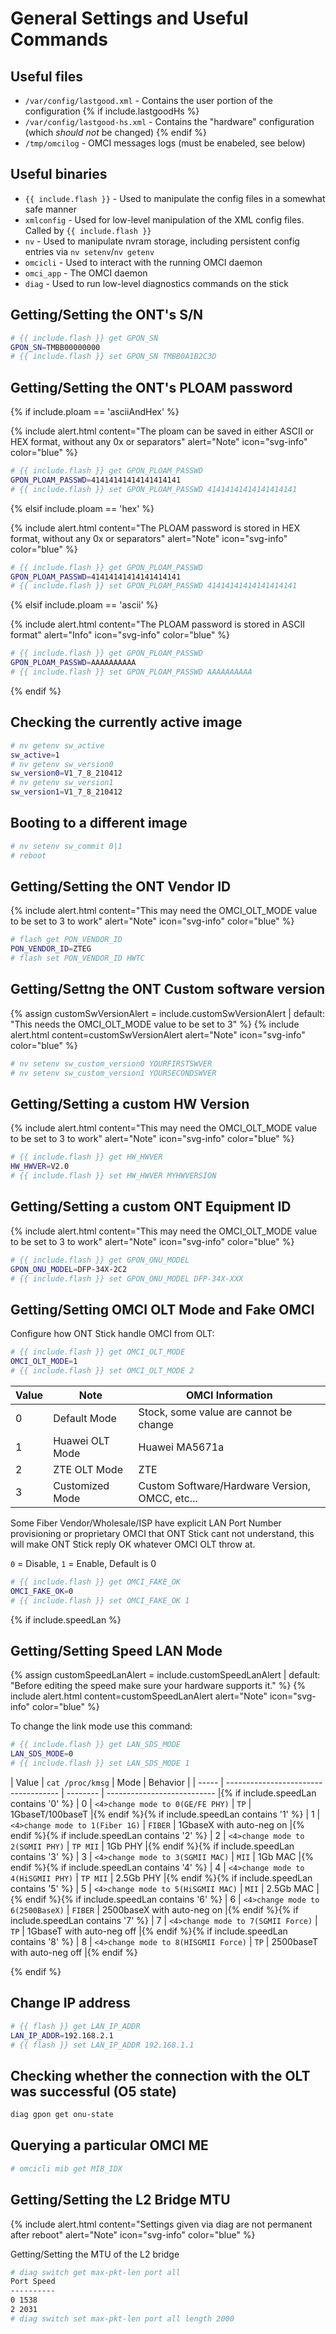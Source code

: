# General Settings and Useful Commands

## Useful files
- `/var/config/lastgood.xml` - Contains the user portion of the configuration
{% if include.lastgoodHs %}
- `/var/config/lastgood-hs.xml` - Contains the "hardware" configuration (which _should not_ be changed)
{% endif %}
- `/tmp/omcilog` - OMCI messages logs (must be enabeled, see below)

## Useful binaries
- `{{ include.flash }}` - Used to manipulate the config files in a somewhat safe manner
- `xmlconfig` - Used for low-level manipulation of the XML config files. Called by `{{ include.flash }}`
- `nv` - Used to manipulate nvram storage, including persistent config entries via `nv setenv`/`nv getenv`
- `omcicli` - Used to interact with the running OMCI daemon
- `omci_app` - The OMCI daemon
- `diag` - Used to run low-level diagnostics commands on the stick


## Getting/Setting the ONT's S/N
```sh
# {{ include.flash }} get GPON_SN
GPON_SN=TMBB00000000
# {{ include.flash }} set GPON_SN TMBB0A1B2C3D
```

## Getting/Setting the ONT's PLOAM password
{% if include.ploam == 'asciiAndHex' %}

{% include alert.html content="The ploam can be saved in either ASCII or HEX format, without any 0x or separators" alert="Note" icon="svg-info" color="blue" %}

```sh
# {{ include.flash }} get GPON_PLOAM_PASSWD
GPON_PLOAM_PASSWD=41414141414141414141
# {{ include.flash }} set GPON_PLOAM_PASSWD 41414141414141414141
```

{% elsif include.ploam == 'hex' %}

{% include alert.html content="The PLOAM password is stored in HEX format, without any 0x or separators" alert="Note" icon="svg-info" color="blue" %}

```sh
# {{ include.flash }} get GPON_PLOAM_PASSWD
GPON_PLOAM_PASSWD=41414141414141414141
# {{ include.flash }} set GPON_PLOAM_PASSWD 41414141414141414141
```
{% elsif include.ploam == 'ascii' %}

{% include alert.html content="The PLOAM password is stored in ASCII format" alert="Info" icon="svg-info" color="blue" %}

```sh
# {{ include.flash }} get GPON_PLOAM_PASSWD
GPON_PLOAM_PASSWD=AAAAAAAAAA
# {{ include.flash }} set GPON_PLOAM_PASSWD AAAAAAAAAA
```
{% endif %}

## Checking the currently active image
```sh
# nv getenv sw_active
sw_active=1
# nv getenv sw_version0
sw_version0=V1_7_8_210412
# nv getenv sw_version1
sw_version1=V1_7_8_210412
```

## Booting to a different image
```sh
# nv setenv sw_commit 0|1
# reboot
```

## Getting/Setting the ONT Vendor ID

{% include alert.html content="This may need the OMCI_OLT_MODE value to be set to 3 to work" alert="Note" icon="svg-info" color="blue" %}

```sh
# flash get PON_VENDOR_ID  
PON_VENDOR_ID=ZTEG
# flash set PON_VENDOR_ID HWTC
```

## Getting/Settng the ONT Custom software version
{% assign customSwVersionAlert = include.customSwVersionAlert | default: "This needs the OMCI_OLT_MODE value to be set to 3" %}
{% include alert.html content=customSwVersionAlert alert="Note" icon="svg-info" color="blue" %}

```sh
# nv setenv sw_custom_version0 YOURFIRSTSWVER
# nv setenv sw_custom_version1 YOURSECONDSWVER
```

## Getting/Setting a custom HW Version
{% include alert.html content="This may need the OMCI_OLT_MODE value to be set to 3 to work" alert="Note" icon="svg-info" color="blue" %}

```sh
# {{ include.flash }} get HW_HWVER
HW_HWVER=V2.0
# {{ include.flash }} set HW_HWVER MYHWVERSION
```

## Getting/Setting a custom ONT Equipment ID
{% include alert.html content="This may need the OMCI_OLT_MODE value to be set to 3 to work" alert="Note" icon="svg-info" color="blue" %}

```sh
# {{ include.flash }} get GPON_ONU_MODEL
GPON_ONU_MODEL=DFP-34X-2C2
# {{ include.flash }} set GPON_ONU_MODEL DFP-34X-XXX
```

## Getting/Setting OMCI OLT Mode and Fake OMCI

Configure how ONT Stick handle OMCI from OLT:

```sh
# {{ include.flash }} get OMCI_OLT_MODE
OMCI_OLT_MODE=1
# {{ include.flash }} set OMCI_OLT_MODE 2
```

| Value | Note            | OMCI Information                               |
| ----- | --------------- | ---------------------------------------------- |
| 0     | Default Mode    | Stock, some value are cannot be change         |
| 1     | Huawei OLT Mode | Huawei MA5671a                                 |
| 2     | ZTE OLT Mode    | ZTE                                            |
| 3     | Customized Mode | Custom Software/Hardware Version, OMCC, etc... |

Some Fiber Vendor/Wholesale/ISP have explicit LAN Port Number provisioning or proprietary OMCI that ONT Stick cant not understand, this will make ONT Stick reply OK whatever OMCI OLT throw at. 

`0` = Disable, `1` = Enable, Default is 0

```sh
# {{ include.flash }} get OMCI_FAKE_OK
OMCI_FAKE_OK=0
# {{ include.flash }} set OMCI_FAKE_OK 1
```
{% if include.speedLan %}

## Getting/Setting Speed LAN Mode
{% assign customSpeedLanAlert = include.customSpeedLanAlert | default: "Before editing the speed make sure your hardware supports it." %}
{% include alert.html content=customSpeedLanAlert alert="Note" icon="svg-info" color="blue" %}

To change the link mode use this command:

```sh
# {{ include.flash }} get LAN_SDS_MODE
LAN_SDS_MODE=0
# {{ include.flash }} set LAN_SDS_MODE 1
```

| Value | `cat /proc/kmsg`                     | Mode     | Behavior                    |
| ----- | ------------------------------------ | -------- | --------------------------- |{% if include.speedLan contains '0' %}
| 0     | `<4>change mode to 0(GE/FE PHY)`     | `TP`     | 1GbaseT/100baseT            |{% endif %}{% if include.speedLan contains '1' %}
| 1     | `<4>change mode to 1(Fiber 1G)`      | `FIBER`  | 1GbaseX with auto-neg on    |{% endif %}{% if include.speedLan contains '2' %}
| 2     | `<4>change mode to 2(SGMII PHY)`     | `TP MII` | 1Gb PHY                     |{% endif %}{% if include.speedLan contains '3' %}
| 3     | `<4>change mode to 3(SGMII MAC)`     | `MII`    | 1Gb MAC                     |{% endif %}{% if include.speedLan contains '4' %}
| 4     | `<4>change mode to 4(HiSGMII PHY)`   | `TP MII` | 2.5Gb PHY                   |{% endif %}{% if include.speedLan contains '5' %}
| 5     | `<4>change mode to 5(HiSGMII MAC)`   | `MII`    | 2.5Gb MAC                   |{% endif %}{% if include.speedLan contains '6' %}
| 6     | `<4>change mode to 6(2500BaseX)`     | `FIBER`  | 2500baseX with auto-neg on  |{% endif %}{% if include.speedLan contains '7' %}
| 7     | `<4>change mode to 7(SGMII Force)`   | `TP`     | 1GbaseT with auto-neg off   |{% endif %}{% if include.speedLan contains '8' %}
| 8     | `<4>change mode to 8(HISGMII Force)` | `TP`     | 2500baseT with auto-neg off |{% endif %}

{% endif %}

## Change IP address

```sh
# {{ flash }} get LAN_IP_ADDR
LAN_IP_ADDR=192.168.2.1
# {{ flash }} set LAN_IP_ADDR 192.168.1.1
```

## Checking whether the connection with the OLT was successful (O5 state)

```sh
diag gpon get onu-state
```

## Querying a particular OMCI ME
```sh
# omcicli mib get MIB_IDX
```

## Getting/Setting the L2 Bridge MTU
{% include alert.html content="Settings given via diag are not permanent after reboot" alert="Note" icon="svg-info" color="blue" %}

Getting/Setting the MTU of the L2 bridge
```sh
# diag switch get max-pkt-len port all 
Port Speed 
---------- 
0 1538 
2 2031 
# diag switch set max-pkt-len port all length 2000
```